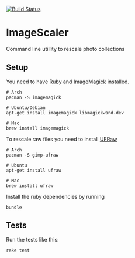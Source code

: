 [![Build Status](https://travis-ci.org/andwin/imagescaler.svg?branch=master)](https://travis-ci.org/andwin/imagescaler)
# ImageScaler
Command line utillity to rescale photo collections

## Setup
You need to have [Ruby](https://www.ruby-lang.org/en/) and [ImageMagick](http://www.imagemagick.org/) installed.
```
# Arch
pacman -S imagemagick

# Ubuntu/Debian
apt-get install imagemagick libmagickwand-dev

# Mac
brew install imagemagick
```

To rescale raw files you need to install [UFRaw](http://ufraw.sourceforge.net/)
```
# Arch
pacman -S gimp-ufraw

# Ubuntu
apt-get install ufraw

# Mac
brew install ufraw
```

Install the ruby dependencies by running
```
bundle
```

## Tests
Run the tests like this:
```
rake test
```
